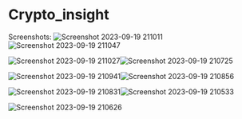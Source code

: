 # Crypto_insight
Screenshots:
![Screenshot 2023-09-19 211011](https://github.com/BetullKircil/Crypto_insight/assets/92184238/8302ecda-d10d-42c5-924d-43bf183b89b1) ![Screenshot 2023-09-19 211047](https://github.com/BetullKircil/Crypto_insight/assets/92184238/0541dc20-dafc-4db1-b310-a8246a6b2324)

![Screenshot 2023-09-19 211027](https://github.com/BetullKircil/Crypto_insight/assets/92184238/b883d1d8-1d19-4cab-bdd3-66cd73c5a6a3)![Screenshot 2023-09-19 210725](https://github.com/BetullKircil/Crypto_insight/assets/92184238/971da513-b580-460f-b155-7d56ad4a3316)

![Screenshot 2023-09-19 210941](https://github.com/BetullKircil/Crypto_insight/assets/92184238/9497cffd-28bd-4628-8c41-fbda3cb1ece2)![Screenshot 2023-09-19 210856](https://github.com/BetullKircil/Crypto_insight/assets/92184238/42e55cbc-65b3-4bda-a12c-7d95afa6c3cb)

![Screenshot 2023-09-19 210831](https://github.com/BetullKircil/Crypto_insight/assets/92184238/f68d01c2-165f-49e1-890a-8b629ad63d9e)![Screenshot 2023-09-19 210533](https://github.com/BetullKircil/Crypto_insight/assets/92184238/135b3e74-bc52-4c6d-9740-5823ae9a7998)

![Screenshot 2023-09-19 210626](https://github.com/BetullKircil/Crypto_insight/assets/92184238/11a128ad-1adb-41fb-a64c-d16596906678)




